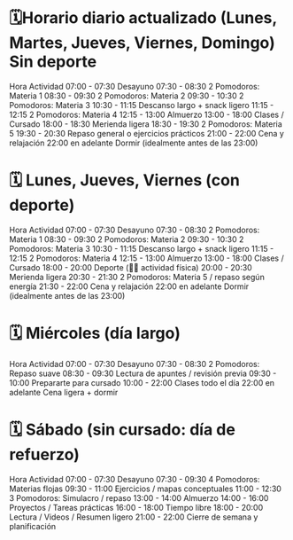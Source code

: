 # 🗓️Horario diario actualizado (Lunes, Martes, Jueves, Viernes, Domingo) Sin deporte
Hora	Actividad
07:00 - 07:30	Desayuno
07:30 - 08:30	2 Pomodoros: Materia 1
08:30 - 09:30	2 Pomodoros: Materia 2
09:30 - 10:30	2 Pomodoros: Materia 3
10:30 - 11:15	Descanso largo + snack ligero
11:15 - 12:15	2 Pomodoros: Materia 4
12:15 - 13:00	Almuerzo
13:00 - 18:00	Clases / Cursado
18:00 - 18:30	Merienda ligera
18:30 - 19:30	2 Pomodoros: Materia 5
19:30 - 20:30	Repaso general o ejercicios prácticos
21:00 - 22:00	Cena y relajación
22:00 en adelante	Dormir (idealmente antes de las 23:00)
# 🗓️ Lunes, Jueves, Viernes (con deporte)
Hora	Actividad
07:00 - 07:30	Desayuno
07:30 - 08:30	2 Pomodoros: Materia 1
08:30 - 09:30	2 Pomodoros: Materia 2
09:30 - 10:30	2 Pomodoros: Materia 3
10:30 - 11:15	Descanso largo + snack ligero
11:15 - 12:15	2 Pomodoros: Materia 4
12:15 - 13:00	Almuerzo
13:00 - 18:00	Clases / Cursado
18:00 - 20:00	Deporte (🏋️‍♂️ actividad física)
20:00 - 20:30	Merienda ligera
20:30 - 21:30	2 Pomodoros: Materia 5 / repaso según energía
21:30 - 22:00	Cena y relajación
22:00 en adelante	Dormir (idealmente antes de las 23:00)


# 🗓️ Miércoles (día largo)
Hora	Actividad
07:00 - 07:30	Desayuno
07:30 - 08:30	2 Pomodoros: Repaso suave
08:30 - 09:30	Lectura de apuntes / revisión previa
09:30 - 10:00	Prepararte para cursado
10:00 - 22:00	Clases todo el día
22:00 en adelante	Cena ligera + dormir

# 🗓️ Sábado (sin cursado: día de refuerzo)
Hora	Actividad
07:00 - 07:30	Desayuno
07:30 - 09:30	4 Pomodoros: Materias flojas
09:30 - 11:00	Ejercicios / mapas conceptuales
11:00 - 12:30	3 Pomodoros: Simulacro / repaso
13:00 - 14:00	Almuerzo
14:00 - 16:00	Proyectos / Tareas prácticas
16:00 - 18:00	Tiempo libre
18:00 - 20:00	Lectura / Videos / Resumen ligero
21:00 - 22:00	Cierre de semana y planificación